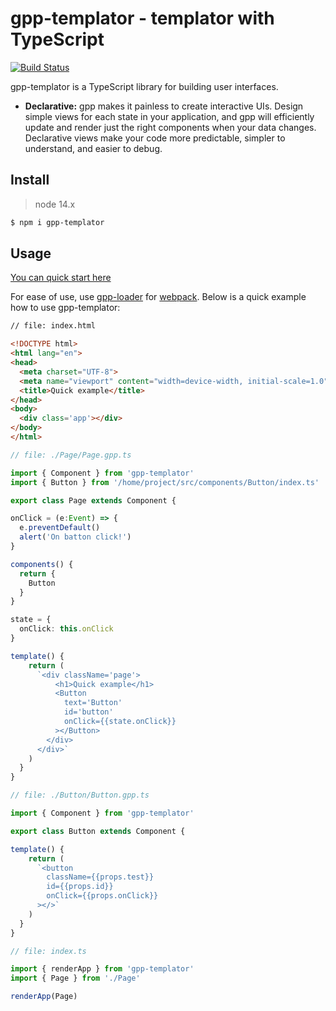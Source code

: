 # gpp-templator - templator with TypeScript

[![Build Status](https://img.shields.io/badge/build-passing-green)](https://www.npmjs.com/package/gpp-templator)

gpp-templator is a TypeScript library for building user interfaces.

* **Declarative:** gpp makes it painless to create interactive UIs. Design simple views for each state in your application, and gpp will efficiently update and render just the right components when your data changes. Declarative views make your code more predictable, simpler to understand, and easier to debug.

## Install

> node 14.x

```bash
$ npm i gpp-templator
```

## Usage

[You can quick start here](https://github.com/PyotrGrogorchenko/gpp-templator-quick-start)

For ease of use, use [gpp-loader](https://www.npmjs.com/package/gpp-loader) for [webpack](https://github.com/webpack/webpack).
Below is a quick example how to use gpp-templator:

```html
// file: index.html

<!DOCTYPE html>
<html lang="en">
<head>
  <meta charset="UTF-8">
  <meta name="viewport" content="width=device-width, initial-scale=1.0">
  <title>Quick example</title>
</head>
<body>
  <div class='app'></div>
</body>
</html>
```

```typescript
// file: ./Page/Page.gpp.ts

import { Component } from 'gpp-templator'
import { Button } from '/home/project/src/components/Button/index.ts'

export class Page extends Component {

onClick = (e:Event) => {
  e.preventDefault()
  alert('On batton click!')
}

components() {
  return {
    Button
  }
}

state = {
  onClick: this.onClick
}

template() {
    return (
      `<div className='page'>
          <h1>Quick example</h1>
          <Button
            text='Button'
            id='button'
            onClick={{state.onClick}}
          ></Button>
        </div>
      </div>`
    )
  }
}
```

```typescript
// file: ./Button/Button.gpp.ts

import { Component } from 'gpp-templator'

export class Button extends Component {

template() {
    return (
      `<button 
        className={{props.test}}
        id={{props.id}}
        onClick={{props.onClick}}
      ></>`
    )
  }
}
```
```typescript
// file: index.ts

import { renderApp } from 'gpp-templator'
import { Page } from './Page'

renderApp(Page)
```